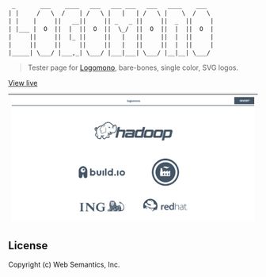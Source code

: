 ```
 _       ___    ____   ___   ___ ___   ___   ____    ___  
| |     /   \  /    | /   \ |   |   | /   \ |    \  /   \
| |    |     ||   __||     || _   _ ||     ||  _  ||     |
| |___ |  O  ||  |  ||  O  ||  \_/  ||  O  ||  |  ||  O  |
|     ||     ||  |_ ||     ||   |   ||     ||  |  ||     |
|     ||     ||     ||     ||   |   ||     ||  |  ||     |
|_____| \___/ |___,_| \___/ |___|___| \___/ |__|__| \___/

```
> Tester page for [Logomono](http://logomono.com/), bare-bones, single color, SVG logos.

[View live](http://websemantics.github.io/logomono/)

| ![](./img/screenshot.png) |
|---|

## License

Copyright (c) Web Semantics, Inc.
